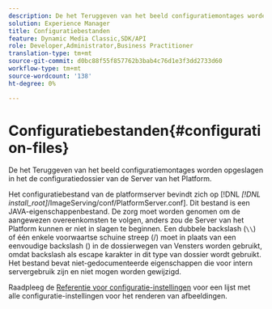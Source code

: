 ```yaml
---
description: De het Teruggeven van het beeld configuratiemontages worden opgeslagen in het de configuratiedossier van de Server van het Platform.
solution: Experience Manager
title: Configuratiebestanden
feature: Dynamic Media Classic,SDK/API
role: Developer,Administrator,Business Practitioner
translation-type: tm+mt
source-git-commit: d0bc88f55f857762b3bab4c76d1e3f3dd2733d60
workflow-type: tm+mt
source-wordcount: '138'
ht-degree: 0%

---
```



# Configuratiebestanden{#configuration-files}

De het Teruggeven van het beeld configuratiemontages worden opgeslagen in het de configuratiedossier van de Server van het Platform.

Het configuratiebestand van de platformserver bevindt zich op [!DNL *[!DNL install_root]*/ImageServing/conf/PlatformServer.conf]. Dit bestand is een JAVA-eigenschappenbestand. De zorg moet worden genomen om de aangewezen overeenkomsten te volgen, anders zou de Server van het Platform kunnen er niet in slagen te beginnen. Een dubbele backslash (`\\`) of één enkele voorwaartse schuine streep (/) moet in plaats van een eenvoudige backslash (\) in de dossierwegen van Vensters worden gebruikt, omdat backslash als escape karakter in dit type van dossier wordt gebruikt. Het bestand bevat niet-gedocumenteerde eigenschappen die voor intern servergebruik zijn en niet mogen worden gewijzigd.

Raadpleeg de [Referentie voor configuratie-instellingen](../../../../../ir-api/server-admin/image-rendering-api-ref/c-ir-server-administration/c-ir-configuration-settings-reference/c-ir-configuration-settings-reference.md#concept-6947a512d4c94e9fb8a71b80243fee81) voor een lijst met alle configuratie-instellingen voor het renderen van afbeeldingen.
